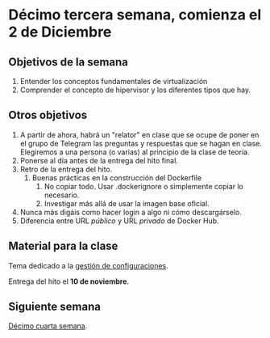 # Décimo tercera semana, comienza el 2 de Diciembre

## Objetivos de la semana

1. Entender los conceptos fundamentales de virtualización
1. Comprender el concepto de hipervisor y los diferentes tipos que hay.

## Otros objetivos

1. A partir de ahora, habrá un "relator" en clase que se ocupe de poner en el grupo de Telegram las preguntas y respuestas que se hagan en clase. Elegiremos a una persona (o varias) al principio de la clase de teoría.
1. Ponerse al día antes de la entrega del hito final.
2. Retro de la entrega del hito.
   1. Buenas prácticas en la construcción del Dockerfile
	  1. No copiar todo. Usar .dockerignore o simplemente copiar lo necesario.
	  2. Investigar más allá de usar la imagen base oficial.
  2. Nunca más digáis como hacer login a algo ni cómo descargárselo.
  3. Diferencia entre URL *público* y URL *privado* de Docker Hub.


## Material para la clase

Tema dedicado a la
[gestión de configuraciones](http://jj.github.io/IV/documentos/temas/Gestion_de_configuraciones).

Entrega del hito el **10 de noviembre**. 

## Siguiente semana

[Décimo cuarta semana](semana-14.md). 
